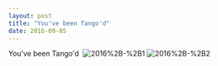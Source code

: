 ```yaml
---
layout: post
title: "You've been Tango'd"
date: 2016-09-05 
---
```

You&#39;ve been Tango&#39;d ﻿
![2016%2B-%2B1](/k100-project/Photos/2016-09-05/2016%2B-%2B1)
![2016%2B-%2B2](/k100-project/Photos/2016-09-05/2016%2B-%2B2)